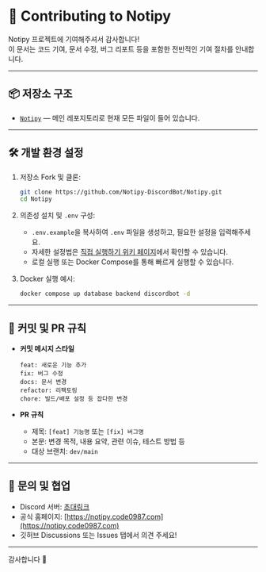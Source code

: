 # 🤝 Contributing to Notipy

Notipy 프로젝트에 기여해주셔서 감사합니다!  
이 문서는 코드 기여, 문서 수정, 버그 리포트 등을 포함한 전반적인 기여 절차를 안내합니다.

---

## 📦 저장소 구조

- [`Notipy`](https://github.com/Notipy-DiscordBot/Notipy) — 메인 레포지토리로 현재 모든 파일이 들어 있습니다.
---

## 🛠 개발 환경 설정

1. 저장소 Fork 및 클론:
   ```bash
   git clone https://github.com/Notipy-DiscordBot/Notipy.git
   cd Notipy
   ```

2. 의존성 설치 및 `.env` 구성:

   * `.env.example`을 복사하여 `.env` 파일을 생성하고, 필요한 설정을 입력해주세요.
   * 자세한 설정법은 [직접 실행하기 위키 페이지](https://github.com/Notipy-DiscordBot/Notipy/wiki/직접-실행하기)에서 확인할 수 있습니다.
   * 로컬 실행 또는 Docker Compose를 통해 빠르게 실행할 수 있습니다.

3. Docker 실행 예시:

   ```bash
   docker compose up database backend discordbot -d
   ```

---

## 🧪 커밋 및 PR 규칙

* **커밋 메시지 스타일**

  ```
  feat: 새로운 기능 추가
  fix: 버그 수정
  docs: 문서 변경
  refactor: 리팩토링
  chore: 빌드/배포 설정 등 잡다한 변경
  ```

* **PR 규칙**

  * 제목: `[feat] 기능명` 또는 `[fix] 버그명`
  * 본문: 변경 목적, 내용 요약, 관련 이슈, 테스트 방법 등
  * 대상 브랜치: `dev/main`

---

## 💬 문의 및 협업

* Discord 서버: [초대링크](https://discord.gg/HzAnBSCN7t)
* 공식 홈페이지: [https://notipy.code0987.com](https://notipy.code0987.com)
* 깃허브 Discussions 또는 Issues 탭에서 의견 주세요!

---

감사합니다 🙌
